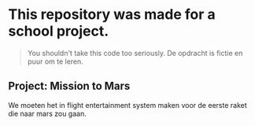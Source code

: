 
# This repository was made for a school project.

> You shouldn't take this code too seriously.
> De opdracht is fictie en puur om te leren.

## Project: Mission to Mars

We moeten het in flight entertainment system maken voor de eerste raket die naar mars zou gaan.
